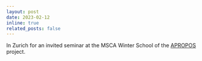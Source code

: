 ```yaml
---
layout: post
date: 2023-02-12
inline: true
related_posts: false
---
```


In Zurich for an invited seminar at the MSCA Winter School of the [APROPOS](https://projects.tuni.fi/apropos/news/apropos-winter-school-in-zurich/) project. 
